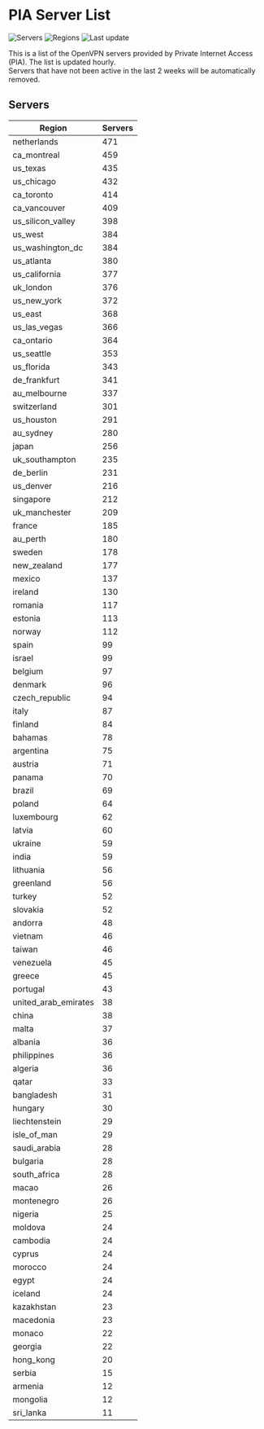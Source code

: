 # PIA Server List

![Servers](https://img.shields.io/badge/servers-13,973-blue)
![Regions](https://img.shields.io/badge/regions-97-blue)
![Last update](https://img.shields.io/badge/last_updated-Tue_Jul_02_15:16:07_UTC_2024-blue)

This is a list of the OpenVPN servers provided by Private Internet Access (PIA). The list is updated hourly. </br>
Servers that have not been active in the last 2 weeks will be automatically removed.

## Servers
| Region               | Servers |
|----------------------|---------|
| netherlands | 471 |
| ca_montreal | 459 |
| us_texas | 435 |
| us_chicago | 432 |
| ca_toronto | 414 |
| ca_vancouver | 409 |
| us_silicon_valley | 398 |
| us_west | 384 |
| us_washington_dc | 384 |
| us_atlanta | 380 |
| us_california | 377 |
| uk_london | 376 |
| us_new_york | 372 |
| us_east | 368 |
| us_las_vegas | 366 |
| ca_ontario | 364 |
| us_seattle | 353 |
| us_florida | 343 |
| de_frankfurt | 341 |
| au_melbourne | 337 |
| switzerland | 301 |
| us_houston | 291 |
| au_sydney | 280 |
| japan | 256 |
| uk_southampton | 235 |
| de_berlin | 231 |
| us_denver | 216 |
| singapore | 212 |
| uk_manchester | 209 |
| france | 185 |
| au_perth | 180 |
| sweden | 178 |
| new_zealand | 177 |
| mexico | 137 |
| ireland | 130 |
| romania | 117 |
| estonia | 113 |
| norway | 112 |
| spain | 99 |
| israel | 99 |
| belgium | 97 |
| denmark | 96 |
| czech_republic | 94 |
| italy | 87 |
| finland | 84 |
| bahamas | 78 |
| argentina | 75 |
| austria | 71 |
| panama | 70 |
| brazil | 69 |
| poland | 64 |
| luxembourg | 62 |
| latvia | 60 |
| ukraine | 59 |
| india | 59 |
| lithuania | 56 |
| greenland | 56 |
| turkey | 52 |
| slovakia | 52 |
| andorra | 48 |
| vietnam | 46 |
| taiwan | 46 |
| venezuela | 45 |
| greece | 45 |
| portugal | 43 |
| united_arab_emirates | 38 |
| china | 38 |
| malta | 37 |
| albania | 36 |
| philippines | 36 |
| algeria | 36 |
| qatar | 33 |
| bangladesh | 31 |
| hungary | 30 |
| liechtenstein | 29 |
| isle_of_man | 29 |
| saudi_arabia | 28 |
| bulgaria | 28 |
| south_africa | 28 |
| macao | 26 |
| montenegro | 26 |
| nigeria | 25 |
| moldova | 24 |
| cambodia | 24 |
| cyprus | 24 |
| morocco | 24 |
| egypt | 24 |
| iceland | 24 |
| kazakhstan | 23 |
| macedonia | 23 |
| monaco | 22 |
| georgia | 22 |
| hong_kong | 20 |
| serbia | 15 |
| armenia | 12 |
| mongolia | 12 |
| sri_lanka | 11 |